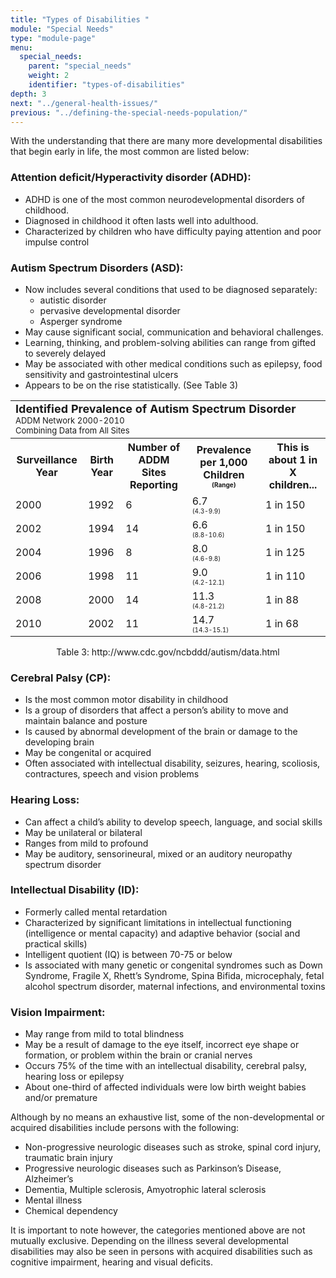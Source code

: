 ```yaml
---
title: "Types of Disabilities "
module: "Special Needs"
type: "module-page"
menu:
  special_needs:
    parent: "special_needs"
    weight: 2
    identifier: "types-of-disabilities"
depth: 3
next: "../general-health-issues/"
previous: "../defining-the-special-needs-population/"
---
```

<div class="pageblock"><p>With the understanding that there are many more developmental disabilities that begin early in life, the most common are listed below:</p>
<h3>Attention deficit/Hyperactivity disorder (ADHD):</h3>
<ul>
<li>ADHD is one of the most common neurodevelopmental disorders of childhood.</li>
<li>Diagnosed in childhood it often lasts well into adulthood.</li>
<li>Characterized by children who have difficulty paying attention and poor impulse control </li>
</ul>
<h3>Autism Spectrum Disorders (ASD):</h3>
<ul>
<li>Now includes several conditions that used to be diagnosed separately: 
<ul>
<li>autistic disorder</li>
<li>pervasive developmental disorder</li>
<li>Asperger syndrome</li>
</ul>
</li><li>May cause significant social, communication and behavioral challenges.</li>
<li>Learning, thinking, and problem-solving abilities can range from gifted to severely delayed</li>
<li>May be associated with other medical conditions such as epilepsy, food sensitivity and gastrointestinal ulcers</li>
<li>Appears to be on the rise statistically. (See Table 3)</li>
</ul>
</div><div class="pageblock"><table>
<tr>
<td class="caption" colspan="5">
<b><font size="4.5">Identified Prevalence of Autism Spectrum Disorder</font></b><br/><font size="2.5">ADDM Network 2000-2010</font><br/><font size="2.5">Combining Data from All Sites</font>
</td>
</tr><tr>
<th>Surveillance Year</th>
<th>Birth Year</th>
<th>Number of ADDM Sites Reporting</th>
<th>Prevalence per 1,000 Children <font size="0.5">(Range)</font></th>
<th>This is about 1 in X children...</th>
</tr>
<tr>
<td>2000</td>
<td>1992</td>
<td>6</td>
<td>6.7<br/><font size="0.5">(4.3-9.9)</font></td>
<td>1 in 150</td>
</tr>
<tr>
<td>2002</td>
<td>1994</td>
<td>14</td>
<td>6.6<br/><font size="0.5">(8.8-10.6)</font></td>
<td>1 in 150</td>
</tr>
<tr>
<td>2004</td>
<td>1996</td>
<td>8</td>
<td>8.0<br/><font size="0.5">(4.6-9.8)</font></td>
<td>1 in 125</td>
</tr>
<tr>
<td>2006</td>
<td>1998</td>
<td>11</td>
<td>9.0<br/><font size="0.5">(4.2-12.1)</font></td>
<td>1 in 110</td>
</tr>
<tr>
<td>2008</td>
<td>2000</td>
<td>14</td>
<td>11.3<br/><font size="0.5">(4.8-21.2)</font></td>
<td>1 in 88</td>
</tr>
<tr>
<td>2010</td>
<td>2002</td>
<td>11</td>
<td>14.7<br/><font size="0.5">(14.3-15.1)</font></td>
<td>1 in 68</td>
</tr>
</table>
</div><div class="pageblock"><b></b><center>Table 3: http://www.cdc.gov/ncbddd/autism/data.html</center>
</div><div class="pageblock"><h3>Cerebral Palsy (CP):</h3>
<ul>
<li>Is the most common motor disability in childhood</li>
<li>Is a group of disorders that affect a person’s ability to move and maintain balance and posture</li>
<li>Is caused by abnormal development of the brain or damage to the developing brain 
</li><li>May be congenital or acquired</li>
<li>Often associated with intellectual disability, seizures, hearing, scoliosis, contractures, speech  and vision problems</li>
</ul>
<h3>Hearing Loss:</h3>
<ul>
<li>Can affect a child’s ability to develop speech, language, and social skills</li>
<li>May be unilateral or bilateral</li>
<li>Ranges from mild to profound</li>
<li>May be auditory, sensorineural, mixed or an auditory neuropathy spectrum disorder</li>
</ul>
<h3>Intellectual Disability (ID):</h3>
<ul>
<li>Formerly called mental retardation</li>
<li>Characterized by significant limitations in intellectual functioning (intelligence or mental capacity) and adaptive behavior (social and practical skills)</li>
<li>Intelligent quotient (IQ) is between 70-75 or below</li>
<li>Is associated with many genetic or congenital syndromes such as Down Syndrome, Fragile X, Rhett’s Syndrome, Spina Bifida, microcephaly, fetal alcohol spectrum disorder, maternal infections, and environmental toxins</li>
</ul>
<h3>Vision Impairment:</h3>
<ul>
<li>May range from mild to total blindness</li>
<li>May be a result of damage to the eye itself, incorrect eye shape or formation, or problem within the brain or cranial nerves</li>
<li>Occurs 75% of the time with an intellectual disability, cerebral palsy, hearing loss or epilepsy</li>
<li>About one-third of affected individuals were low birth weight babies and/or premature </li>
</ul>
<p>Although by no means an exhaustive list, some of the non-developmental or acquired disabilities include persons with the following:</p>
<ul>
<li>Non-progressive neurologic diseases such as stroke, spinal cord injury, traumatic brain injury</li>
<li>Progressive neurologic diseases such as Parkinson’s Disease, Alzheimer’s</li>
<li>Dementia, Multiple sclerosis, Amyotrophic lateral sclerosis</li>
<li>Mental illness</li>
<li>Chemical dependency</li>
</ul>
<p>It is important to note however, the categories mentioned above are not mutually exclusive. Depending on the illness several developmental disabilities may also be seen in persons with acquired disabilities such as cognitive impairment, hearing and visual deficits. </p>
</div>